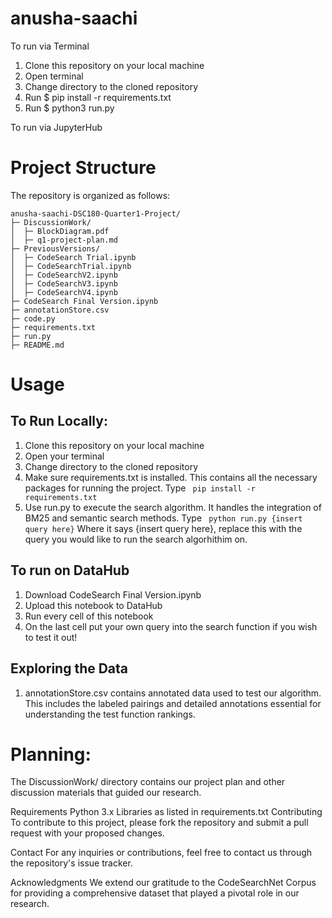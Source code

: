 # anusha-saachi

To run via Terminal
1) Clone this repository on your local machine
2) Open terminal
3) Change directory to the cloned repository
4) Run $ pip install -r requirements.txt
5) Run $ python3 run.py <query>




To run via JupyterHub

# Project Structure
The repository is organized as follows:
```
anusha-saachi-DSC180-Quarter1-Project/
├─ DiscussionWork/
│  ├─ BlockDiagram.pdf
│  ├─ q1-project-plan.md
├─ PreviousVersions/
│  ├─ CodeSearch Trial.ipynb
│  ├─ CodeSearchTrial.ipynb
│  ├─ CodeSearchV2.ipynb
│  ├─ CodeSearchV3.ipynb
│  ├─ CodeSearchV4.ipynb
├─ CodeSearch Final Version.ipynb
├─ annotationStore.csv
├─ code.py
├─ requirements.txt
├─ run.py
├─ README.md

```

# Usage

## To Run Locally:

1. Clone this repository on your local machine
2. Open your terminal
3. Change directory to the cloned repository
4. Make sure requirements.txt is installed. This contains all the necessary packages for running the project. Type  ``` pip install -r requirements.txt```
5. Use run.py to execute the search algorithm. It handles the integration of BM25 and semantic search methods. Type  ``` python run.py {insert query here}``` Where it says {insert query here}, replace this with the query you would like to run the search algorhithim on.

## To run on DataHub
1. Download CodeSearch Final Version.ipynb
2. Upload this notebook to DataHub
3. Run every cell of this notebook
4. On the last cell put your own query into the search function if you wish to test it out!


## Exploring the Data
1. annotationStore.csv contains annotated data used to test our algorithm. This includes the labeled pairings and detailed annotations essential for understanding the test function rankings.


# Planning: 
The DiscussionWork/ directory contains our project plan and other discussion materials that guided our research.

Requirements
Python 3.x
Libraries as listed in requirements.txt
Contributing
To contribute to this project, please fork the repository and submit a pull request with your proposed changes.

Contact
For any inquiries or contributions, feel free to contact us through the repository's issue tracker.

Acknowledgments
We extend our gratitude to the CodeSearchNet Corpus for providing a comprehensive dataset that played a pivotal role in our research.

